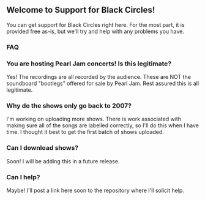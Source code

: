 ## Welcome to Support for Black Circles!

You can get support for Black Circles right here.  For the most part, it is provided free as-is, but we'll try and help with any problems you have.

### FAQ

### You are hosting Pearl Jam concerts!  Is this legitimate?

Yes!  The recordings are all recorded by the audience.  These are NOT the soundboard "bootlegs" offered for sale by Pearl Jam.  Rest assured this is all legitimate.

### Why do the shows only go back to 2007?

I'm working on uploading more shows.  There is work associated with making sure all of the songs are labelled correctly, so I'll do this when I have time.  I thought it best to get the first batch of shows uploaded.

### Can I download shows?

Soon!  I will be adding this in a future release.

### Can I help?

Maybe!  I'll post a link here soon to the repository where I'll solicit help.

